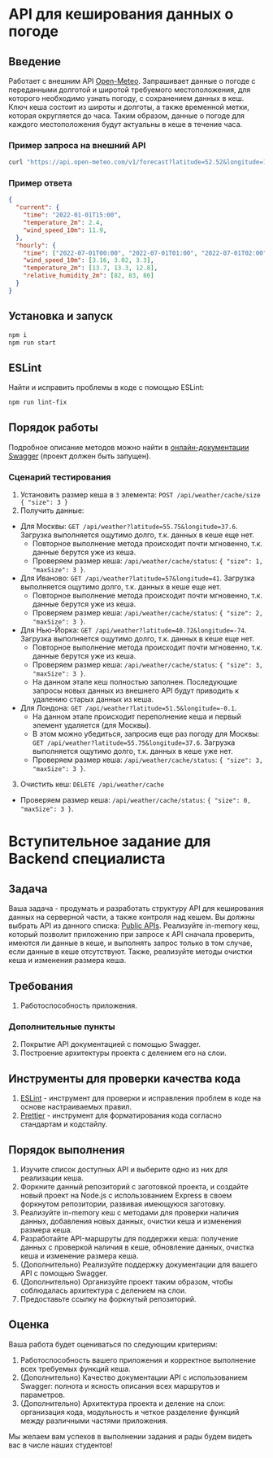 # API для кеширования данных о погоде

## Введение

Работает с внешним API [Open-Meteo](https://open-meteo.com/). Запрашивает данные о погоде с переданными долготой и широтой требуемого местоположения, для которого необходимо узнать погоду, с сохранением данных в кеш. Ключ кеша состоит из широты и долготы, а также временной метки, которая округляется до часа. Таким образом, данные о погоде для каждого местоположения будут актуальны в кеше в течение часа.

### Пример запроса на внешний API

```bash
curl "https://api.open-meteo.com/v1/forecast?latitude=52.52&longitude=13.41&current=temperature_2m,wind_speed_10m&hourly=temperature_2m,relative_humidity_2m,wind_speed_10m"
```

### Пример ответа

```json
{
  "current": {
    "time": "2022-01-01T15:00",
    "temperature_2m": 2.4,
    "wind_speed_10m": 11.9,
  },
  "hourly": {
    "time": ["2022-07-01T00:00", "2022-07-01T01:00", "2022-07-01T02:00"],
    "wind_speed_10m": [3.16, 3.02, 3.3],
    "temperature_2m": [13.7, 13.3, 12.8],
    "relative_humidity_2m": [82, 83, 86]
  }
}
```

## Установка и запуск

```bash
npm i
npm run start
```

## ESLint

Найти и исправить проблемы в коде с помощью ESLint:

```bash
npm run lint-fix
```

## Порядок работы

Подробное описание методов можно найти в [онлайн-документации Swagger](http://localhost:3000/docs) (проект должен быть запущен).

### Сценарий тестирования

1. Установить размер кеша в `3` элемента: `POST /api/weather/cache/size { "size": 3 }`
2. Получить данные:
  - Для Москвы: `GET /api/weather?latitude=55.75&longitude=37.6`. Загрузка выполняется ощутимо долго, т.к. данных в кеше еще нет.
    - Повторное выполнение метода происходит почти мгновенно, т.к. данные берутся уже из кеша.
    - Проверяем размер кеша: `/api/weather/cache/status`: `{ "size": 1, "maxSize": 3 }`.
  - Для Иваново: `GET /api/weather?latitude=57&longitude=41`. Загрузка выполняется ощутимо долго, т.к. данных в кеше еще нет.
    - Повторное выполнение метода происходит почти мгновенно, т.к. данные берутся уже из кеша.
    - Проверяем размер кеша: `/api/weather/cache/status`: `{ "size": 2, "maxSize": 3 }`.
  - Для Нью-Йорка: `GET /api/weather?latitude=40.72&longitude=-74`. Загрузка выполняется ощутимо долго, т.к. данных в кеше еще нет.
    - Повторное выполнение метода происходит почти мгновенно, т.к. данные берутся уже из кеша.
    - Проверяем размер кеша: `/api/weather/cache/status`: `{ "size": 3, "maxSize": 3 }`.
    - На данном этапе кеш полностью заполнен. Последующие запросы новых данных из внешнего API будут приводить к удалению старых данных из кеша.
  - Для Лондона: `GET /api/weather?latitude=51.5&longitude=-0.1`.
    - На данном этапе происходит переполнение кеша и первый элемент удаляется (для Москвы).
    - В этом можно убедиться, запросив еще раз погоду для Москвы: `GET /api/weather?latitude=55.75&longitude=37.6`. Загрузка выполняется ощутимо долго, т.к. данных в кеше уже нет.
    - Проверяем размер кеша: `/api/weather/cache/status`: `{ "size": 3, "maxSize": 3 }`.
3. Очистить кеш: `DELETE /api/weather/cache`
  - Проверяем размер кеша: `/api/weather/cache/status`: `{ "size": 0, "maxSize": 3 }`.

# Вступительное задание для Backend специалиста

## Задача

Ваша задача - продумать и разработать структуру API для кеширования данных на серверной части, а также контроля над кешем. Вы должны выбрать API из данного списка: [Public APIs](https://github.com/public-apis/public-apis#books-ov-file). Реализуйте in-memory кеш, который позволит приложению при запросе к API сначала проверить, имеются ли данные в кеше, и выполнять запрос только в том случае, если данные в кеше отсутствуют. Также, реализуйте методы очистки кеша и изменения размера кеша.

## Требования

1. Работоспособность приложения.

### Дополнительные пункты

2. Покрытие API документацией с помощью Swagger.
3. Построение архитектуры проекта с делением его на слои.

## Инструменты для проверки качества кода

1. [ESLint](https://eslint.org/) - инструмент для проверки и исправления проблем в коде на основе настраиваемых правил.
2. [Prettier](https://prettier.io/) - инструмент для форматирования кода согласно стандартам и кодстайлу.


## Порядок выполнения

1. Изучите список доступных API и выберите одно из них для реализации кеша.
2. Форкните данный репозиторий с заготовкой проекта, и создайте новый проект на Node.js с использованием Express в своем форкнутом репозитории, развивая имеющуюся заготовку.
3. Реализуйте in-memory кеш с методами для проверки наличия данных, добавления новых данных, очистки кеша и изменения размера кеша.
4. Разработайте API-маршруты для поддержки кеша: получение данных с проверкой наличия в кеше, обновление данных, очистка кеша и изменение размера кеша.
5. (Дополнительно) Реализуйте поддержку документации для вашего API с помощью Swagger.
6. (Дополнительно) Организуйте проект таким образом, чтобы соблюдалась архитектура с делением на слои.
7. Предоставьте ссылку на форкнутый репозиторий.

## Оценка

Ваша работа будет оцениваться по следующим критериям:

1. Работоспособность вашего приложения и корректное выполнение всех требуемых функций кеша.
2. (Дополнительно) Качество документации API с использованием Swagger: полнота и ясность описания всех маршрутов и параметров.
3. (Дополнительно) Архитектура проекта и деление на слои: организация кода, модульность и четкое разделение функций между различными частями приложения.

Мы желаем вам успехов в выполнении задания и рады будем видеть вас в числе наших студентов!